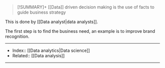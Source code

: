 > [!SUMMARY]+
> [[Data]] driven decision making is the use of facts to guide business strategy

This is done by [[Data analyst|data analysts]]. 

The first step is to find the business need, an example is to improve brand recognition.

---
- Index:: [[Data analytics|Data science]] 
- Related:: [[Data analysis]]
---